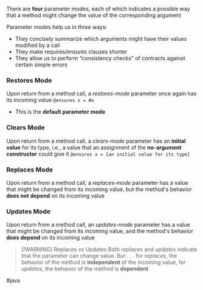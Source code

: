 There are **four** parameter modes, each of which indicates a possible way that a method might change the value of the corresponding argument 

Parameter modes help us in three ways: 
- They concisely summarize which arguments might have their values modified by a call
- They make requires/ensures clauses shorter
- They allow us to perform “consistency checks” of contracts against certain simple errors

### Restores Mode
Upon return from a method call, a *restores-mode* parameter once again has its incoming value 
`@ensures x = #x`
- This is the **default parameter mode**

### Clears Mode
Upon return from a method call, a *clears-mode* parameter has an **initial value** for its type, i.e., a value that an assignment of the **no-argument constructor** could give it
`@ensures x = [an initial value for its type]`

### Replaces Mode
Upon return from a method call, a *replaces-mode* parameter has a value that might be changed from its incoming value, but the method's behavior **does not depend** on its incoming value

### Updates Mode
Upon return from a method call, an *updates-mode* parameter has a value that might be changed from its incoming value, and the method's behavior **does depend** on its incoming value


> [!WARNING] Replaces vs Updates
> Both *replaces* and *updates* indicate that the parameter can change value. But . . .
> for *replaces*, the behavior of the method is **independent** of the incoming value, 
> for *updates*, the behavior of the method is **dependent** 

#java 